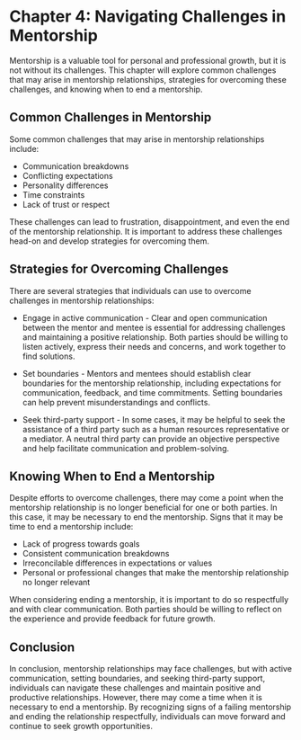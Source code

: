 Chapter 4: Navigating Challenges in Mentorship
==============================================

Mentorship is a valuable tool for personal and professional growth, but it is not without its challenges. This chapter will explore common challenges that may arise in mentorship relationships, strategies for overcoming these challenges, and knowing when to end a mentorship.

Common Challenges in Mentorship
-------------------------------

Some common challenges that may arise in mentorship relationships include:

* Communication breakdowns
* Conflicting expectations
* Personality differences
* Time constraints
* Lack of trust or respect

These challenges can lead to frustration, disappointment, and even the end of the mentorship relationship. It is important to address these challenges head-on and develop strategies for overcoming them.

Strategies for Overcoming Challenges
------------------------------------

There are several strategies that individuals can use to overcome challenges in mentorship relationships:

* Engage in active communication - Clear and open communication between the mentor and mentee is essential for addressing challenges and maintaining a positive relationship. Both parties should be willing to listen actively, express their needs and concerns, and work together to find solutions.

* Set boundaries - Mentors and mentees should establish clear boundaries for the mentorship relationship, including expectations for communication, feedback, and time commitments. Setting boundaries can help prevent misunderstandings and conflicts.

* Seek third-party support - In some cases, it may be helpful to seek the assistance of a third party such as a human resources representative or a mediator. A neutral third party can provide an objective perspective and help facilitate communication and problem-solving.

Knowing When to End a Mentorship
--------------------------------

Despite efforts to overcome challenges, there may come a point when the mentorship relationship is no longer beneficial for one or both parties. In this case, it may be necessary to end the mentorship. Signs that it may be time to end a mentorship include:

* Lack of progress towards goals
* Consistent communication breakdowns
* Irreconcilable differences in expectations or values
* Personal or professional changes that make the mentorship relationship no longer relevant

When considering ending a mentorship, it is important to do so respectfully and with clear communication. Both parties should be willing to reflect on the experience and provide feedback for future growth.

Conclusion
----------

In conclusion, mentorship relationships may face challenges, but with active communication, setting boundaries, and seeking third-party support, individuals can navigate these challenges and maintain positive and productive relationships. However, there may come a time when it is necessary to end a mentorship. By recognizing signs of a failing mentorship and ending the relationship respectfully, individuals can move forward and continue to seek growth opportunities.
